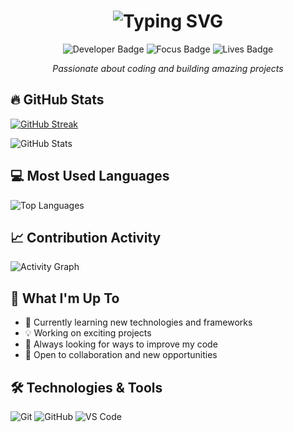 <h1 align="center">
  <img src="https://readme-typing-svg.herokuapp.com?font=Fira+Code&size=40&duration=4000&pause=1000&color=F75C7E&center=true&vCenter=true&width=600&height=100&lines=Hi+there!+%F0%9F%91%8B;I'm+fanboykun;Welcome+to+my+GitHub!" alt="Typing SVG" />
</h1>
<div align="center">
  <img src="https://img.shields.io/badge/Developer-fanboykun-blueviolet?style=for-the-badge&logo=github&logoColor=white" alt="Developer Badge"/>
  <img src="https://img.shields.io/badge/Focus-Full%20Stack-brightgreen?style=for-the-badge" alt="Focus Badge"/>
  <img src="https://img.shields.io/badge/Lives-Indonesia-red?style=for-the-badge" alt="Lives Badge"/>
</div>
<p align="center">
  <em>Passionate about coding and building amazing projects</em>
</p>

## 🔥 GitHub Stats

[![GitHub Streak](https://streak-stats.demolab.com?user=fanboykun&theme=radical&hide_border=true)](https://git.io/streak-stats)

![GitHub Stats](https://github-readme-stats-xi-sable.vercel.app/api?username=fanboykun&layout=compact&theme=radical&hide_border=true&show=prs_merged,prs_merged_percentage&show_icons=true&card_width=500&rank_icon=github)

## 💻 Most Used Languages

![Top Languages](https://github-readme-stats-xi-sable.vercel.app/api/top-langs/?username=fanboykun&layout=normal&theme=radical&hide_border=true&hide=css&card_width=500&langs_count=10)

## 📈 Contribution Activity

![Activity Graph](https://github-readme-activity-graph.vercel.app/graph?username=fanboykun&theme=redical&hide_border=true)

## 🚀 What I'm Up To

- 🌱 Currently learning new technologies and frameworks
- 💡 Working on exciting projects
- 🎯 Always looking for ways to improve my code
- 🤝 Open to collaboration and new opportunities

## 🛠️ Technologies & Tools

![Git](https://img.shields.io/badge/-Git-F05032?style=flat-square&logo=git&logoColor=white)
![GitHub](https://img.shields.io/badge/-GitHub-181717?style=flat-square&logo=github)
![VS Code](https://img.shields.io/badge/-VS%20Code-007ACC?style=flat-square&logo=visual-studio-code)
